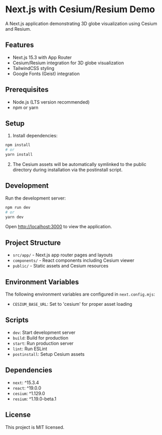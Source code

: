 # Next.js with Cesium/Resium Demo

A Next.js application demonstrating 3D globe visualization using Cesium and Resium.

## Features

- Next.js 15.3 with App Router
- Cesium/Resium integration for 3D globe visualization
- TailwindCSS styling
- Google Fonts (Geist) integration

## Prerequisites

- Node.js (LTS version recommended)
- npm or yarn

## Setup

1. Install dependencies:
```bash
npm install
# or
yarn install
```

2. The Cesium assets will be automatically symlinked to the public directory during installation via the postinstall script.

## Development

Run the development server:

```bash
npm run dev
# or
yarn dev
```

Open [http://localhost:3000](http://localhost:3000) to view the application.

## Project Structure

- `src/app/` - Next.js app router pages and layouts
- `components/` - React components including Cesium viewer
- `public/` - Static assets and Cesium resources

## Environment Variables

The following environment variables are configured in `next.config.mjs`:

- `CESIUM_BASE_URL`: Set to 'cesium' for proper asset loading

## Scripts

- `dev`: Start development server
- `build`: Build for production
- `start`: Run production server
- `lint`: Run ESLint
- `postinstall`: Setup Cesium assets

## Dependencies

- `next`: ^15.3.4
- `react`: ^19.0.0
- `cesium`: ^1.129.0
- `resium`: ^1.19.0-beta.1

## License

This project is MIT licensed.
